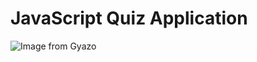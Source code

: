# JavaScript Quiz Application 
![Image from Gyazo](https://i.gyazo.com/dfae6dad4905fc0ef7ce2fb9965c32dd.gif)